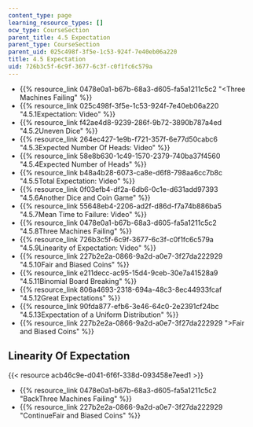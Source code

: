```yaml
---
content_type: page
learning_resource_types: []
ocw_type: CourseSection
parent_title: 4.5 Expectation
parent_type: CourseSection
parent_uid: 025c498f-3f5e-1c53-924f-7e40eb06a220
title: 4.5 Expectation
uid: 726b3c5f-6c9f-3677-6c3f-c0f1fc6c579a
---
```


*   {{% resource_link 0478e0a1-b67b-68a3-d605-fa5a1211c5c2 "\<Three Machines Failing" %}}
*   {{% resource_link 025c498f-3f5e-1c53-924f-7e40eb06a220 "4.5.1Expectation: Video" %}}
*   {{% resource_link f42ae4d8-9239-286f-9b72-3890b787a4ed "4.5.2Uneven Dice" %}}
*   {{% resource_link 264ec427-1e9b-f721-357f-6e77d50cabc6 "4.5.3Expected Number Of Heads: Video" %}}
*   {{% resource_link 58e8b630-1c49-1570-2379-740ba37f4560 "4.5.4Expected Number of Heads" %}}
*   {{% resource_link b48a4b28-6073-ca8e-d6f8-798aa6cc7b8c "4.5.5Total Expectation: Video" %}}
*   {{% resource_link 0f03efb4-df2a-6db6-0c1e-d631add97393 "4.5.6Another Dice and Coin Game" %}}
*   {{% resource_link 55648eb4-2206-ad2f-d86d-f7a74b886ba5 "4.5.7Mean Time to Failure: Video" %}}
*   {{% resource_link 0478e0a1-b67b-68a3-d605-fa5a1211c5c2 "4.5.8Three Machines Failing" %}}
*   {{% resource_link 726b3c5f-6c9f-3677-6c3f-c0f1fc6c579a "4.5.9Linearity of Expectation: Video" %}}
*   {{% resource_link 227b2e2a-0866-9a2d-a0e7-3f27da222929 "4.5.10Fair and Biased Coins" %}}
*   {{% resource_link e211decc-ac95-15d4-9ceb-30e7a41528a9 "4.5.11Binomial Board Breaking" %}}
*   {{% resource_link 806a4693-2318-694a-48c3-8ec44933fcaf "4.5.12Great Expectations" %}}
*   {{% resource_link 90fda877-efb6-3e46-64c0-2e2391cf24bc "4.5.13Expectation of a Uniform Distribution" %}}
*   {{% resource_link 227b2e2a-0866-9a2d-a0e7-3f27da222929 "\>Fair and Biased Coins" %}}

Linearity Of Expectation
------------------------

{{< resource acb46c9e-d041-6f6f-338d-093458e7eed1 >}}

*   {{% resource_link 0478e0a1-b67b-68a3-d605-fa5a1211c5c2 "BackThree Machines Failing" %}}
*   {{% resource_link 227b2e2a-0866-9a2d-a0e7-3f27da222929 "ContinueFair and Biased Coins" %}}